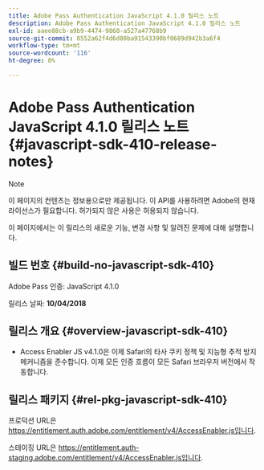 ```yaml
---
title: Adobe Pass Authentication JavaScript 4.1.0 릴리스 노트
description: Adobe Pass Authentication JavaScript 4.1.0 릴리스 노트
exl-id: aaee88cb-a9b9-4474-9860-a527a47768b9
source-git-commit: 8552a62f4d6d80ba91543390bf0689d942b3a6f4
workflow-type: tm+mt
source-wordcount: '116'
ht-degree: 0%

---
```


# Adobe Pass Authentication JavaScript 4.1.0 릴리스 노트 {#javascript-sdk-410-release-notes}

>[!NOTE]
>
>이 페이지의 컨텐츠는 정보용으로만 제공됩니다. 이 API를 사용하려면 Adobe의 현재 라이선스가 필요합니다. 허가되지 않은 사용은 허용되지 않습니다.

이 페이지에서는 이 릴리스의 새로운 기능, 변경 사항 및 알려진 문제에 대해 설명합니다.

## 빌드 번호 {#build-no-javascript-sdk-410}

Adobe Pass 인증: JavaScript 4.1.0

릴리스 날짜: **10/04/2018**


## 릴리스 개요 {#overview-javascript-sdk-410}

* Access Enabler JS v4.1.0은 이제 Safari의 타사 쿠키 정책 및 지능형 추적 방지 메커니즘을 준수합니다. 이제 모든 인증 흐름이 모든 Safari 브라우저 버전에서 작동합니다.


## 릴리스 패키지 {#rel-pkg-javascript-sdk-410}

프로덕션 URL은 https://entitlement.auth.adobe.com/entitlement/v4/AccessEnabler.js입니다.

스테이징 URL은 https://entitlement.auth-staging.adobe.com/entitlement/v4/AccessEnabler.js입니다.
